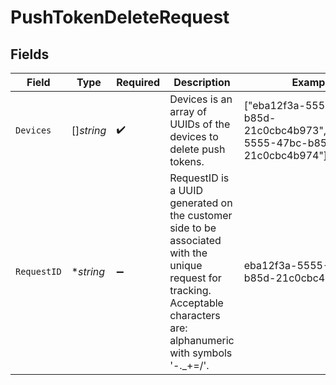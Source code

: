 # PushTokenDeleteRequest


## Fields

| Field                                                                                                                                                                    | Type                                                                                                                                                                     | Required                                                                                                                                                                 | Description                                                                                                                                                              | Example                                                                                                                                                                  |
| ------------------------------------------------------------------------------------------------------------------------------------------------------------------------ | ------------------------------------------------------------------------------------------------------------------------------------------------------------------------ | ------------------------------------------------------------------------------------------------------------------------------------------------------------------------ | ------------------------------------------------------------------------------------------------------------------------------------------------------------------------ | ------------------------------------------------------------------------------------------------------------------------------------------------------------------------ |
| `Devices`                                                                                                                                                                | []*string*                                                                                                                                                               | :heavy_check_mark:                                                                                                                                                       | Devices is an array of UUIDs of the devices to delete push tokens.                                                                                                       | ["eba12f3a-5555-47bc-b85d-21c0cbc4b973","fba12f3a-5555-47bc-b85d-21c0cbc4b974"]                                                                                          |
| `RequestID`                                                                                                                                                              | **string*                                                                                                                                                                | :heavy_minus_sign:                                                                                                                                                       | RequestID is a UUID generated on the customer side to be associated with the unique request for tracking.<br/>Acceptable characters are: alphanumeric with symbols '-._+=/'. | eba12f3a-5555-47bc-b85d-21c0cbc4b973                                                                                                                                     |